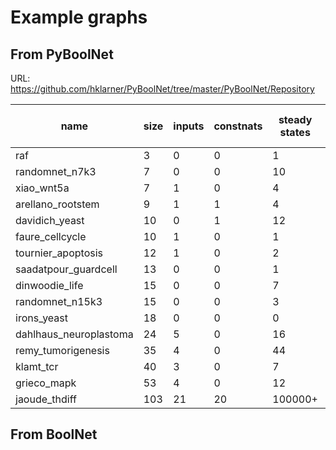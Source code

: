 # Example graphs

## From PyBoolNet

URL: https://github.com/hklarner/PyBoolNet/tree/master/PyBoolNet/Repository

| name                     | size   | inputs   | constnats   | steady states   | cyclic attractors (mints)   |
| ------------------------ | ------ | -------- | ----------- | --------------- | --------------------------- |
| raf                      | 3      | 0        | 0           | 1               | 1                           |
| randomnet_n7k3           | 7      | 0        | 0           | 10              | 0                           |
| xiao_wnt5a               | 7      | 1        | 0           | 4               | 0                           |
| arellano_rootstem        | 9      | 1        | 1           | 4               | 0                           |
| davidich_yeast           | 10     | 0        | 1           | 12              | 0                           |
| faure_cellcycle          | 10     | 1        | 0           | 1               | 1                           |
| tournier_apoptosis       | 12     | 1        | 0           | 2               | 1                           |
| saadatpour_guardcell     | 13     | 0        | 0           | 1               | 0                           |
| dinwoodie_life           | 15     | 0        | 0           | 7               | 0                           |
| randomnet_n15k3          | 15     | 0        | 0           | 3               | 0                           |
| irons_yeast              | 18     | 0        | 0           | 0               | 1                           |
| dahlhaus_neuroplastoma   | 24     | 5        | 0           | 16              | 40                          |
| remy_tumorigenesis       | 35     | 4        | 0           | 44              | 5                           |
| klamt_tcr                | 40     | 3        | 0           | 7               | 1                           |
| grieco_mapk              | 53     | 4        | 0           | 12              | 6                           |
| jaoude_thdiff            | 103    | 21       | 20          | 100000+         | 0                           |


## From BoolNet
